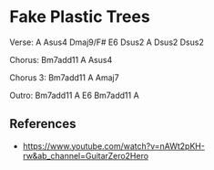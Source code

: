 # Fake Plastic Trees

Verse: A Asus4 Dmaj9/F# E6 Dsus2 A Dsus2 Dsus2

Chorus: Bm7add11 A Asus4

Chorus 3: Bm7add11 A Amaj7

Outro: Bm7add11 A E6 Bm7add11 A

## References

- https://www.youtube.com/watch?v=nAWt2pKH-rw&ab_channel=GuitarZero2Hero
